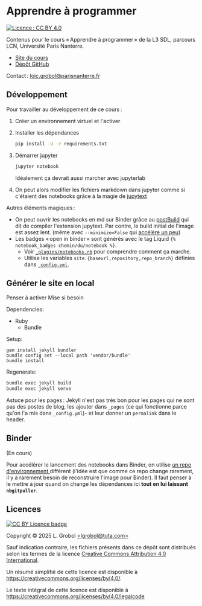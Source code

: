 <!-- LTeX: language=fr -->

Apprendre à programmer
======================

[![Licence : CC BY 4.0](https://licensebuttons.net/l/by/4.0/80x15.png)](https://creativecommons.org/licenses/by/4.0/)

Contenus pour le cours « Apprendre à programmer » de la L3 SDL, parcours LCN, Université Paris
Nanterre.


- [Site du cours](https://loicgrobol.github.io/apprendre-programmer/)
- [Dépôt GitHub](https://github.com/LoicGrobol/apprendre-programmer)

Contact : [<loic.grobol@parisnanterre.fr>](mailto:loic.grobol@parisnanterre.fr)

## Développement

Pour travailler au développement de ce cours :

1. Créer un environnement virtuel et l'activer
2. Installer les dépendances

   ```bash
   pip install -U -r requirements.txt
   ```

3. Démarrer jupyter

   ```bash
   jupyter notebook
   ```

   Idéalement ça devrait aussi marcher avec jupyterlab
4. On peut alors modifier les fichiers markdown dans jupyter comme si c'étaient des notebooks grâce
   à la magie de [jupytext](https://github.com/mwouts/jupytext)

Autres éléments magiques :

- On peut ouvrir les notebooks en md sur Binder grâce au [postBuild](postBuild) qui dit de compiler
  l'extension jupytext. Par contre, le build initial de l'image est assez lent. (même avec
  `--minimize=False` qui [accélère un
  peu](https://github.com/jupyterlab/jupyterlab/issues/4824#issuecomment-697188390))
- Les badges « open in binder » sont générés avec le tag Liquid `{% notebook_badges
  chemin/du/notebook %}`.
  - Voir [`_plugins/notebooks.rb`](_plugins/notebooks.rb) pour comprendre comment ça marche.
  - Utilise les variables `site.{baseurl,repository,repo_branch}` définies dans
    [`_config.yml`](config.yml).

## Générer le site en local

Penser à activer Mise si besoin

Dependencies:

- Ruby
  - Bundle

Setup:

```console
gem install jekyll bundler
bundle config set --local path 'vendor/bundle'
bundle install
```

Regenerate:

```bash
bundle exec jekyll build
bundle exec jekyll serve
```

Astuce pour les pages : Jekyll n'est pas très bon pour les pages qui ne sont pas des postes de blog,
les ajouter dans `_pages` (ce qui fonctionne parce qu'on l'a mis dans `_config.yml`)- et leur donner
un `permalink` dans le header.

## Binder

(En cours)

Pour accélérer le lancement des notebooks dans Binder, on utilise [un repo d'environnement
](https://github.com/LoicGrobol/apprendre-programmer-environ) différent (l'idée est que comme ce
repo change rarement, il y a rarement besoin de reconstruire l'image pour Binder). Il faut penser à
le mettre à jour quand on change les dépendances ici **tout en lui laissant `nbgitpuller`**.

## Licences

[![CC BY Licence
badge](https://i.creativecommons.org/l/by/4.0/88x31.png)](http://creativecommons.org/licenses/by/4.0/)

Copyright © 2025 L. Grobol [\<lgrobol@tuta.com\>](mailto:lgrobol@tuta.com)

Sauf indication contraire, les fichiers présents dans ce dépôt sont distribués selon les termes de
la licence [Creative Commons Attribution 4.0
International](https://creativecommons.org/licenses/by/4.0/).

Un résumé simplifié de cette licence est disponible à
<https://creativecommons.org/licenses/by/4.0/>.

Le texte intégral de cette licence est disponible à
<https://creativecommons.org/licenses/by/4.0/legalcode>
